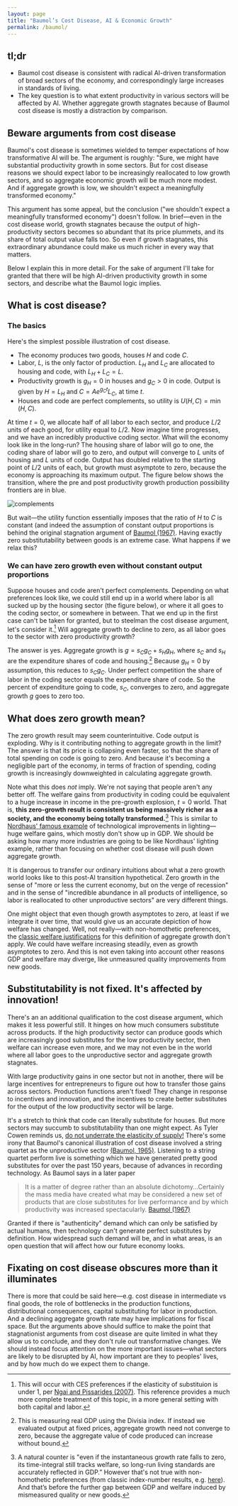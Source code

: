 ```yaml
---
layout: page
title: "Baumol’s Cost Disease, AI & Economic Growth"
permalink: /baumol/
---
```


## tl;dr

* Baumol cost disease is consistent with radical AI-driven transformation of broad sectors of the economy, and correspondingly large increases in standards of living.
* The key question is to what extent productivity in various sectors will be affected by AI. Whether aggregate growth stagnates because of Baumol cost disease is mostly a distraction by comparison.

## Beware arguments from cost disease
Baumol's cost disease is sometimes wielded to temper expectations of how transformative AI will be. The argument is roughly: "Sure, we might have substantial productivity growth in some sectors. But for cost disease reasons we should expect labor to be increasingly reallocated to low growth sectors, and so aggregate economic growth will be much more modest. And if aggregate growth is low, we shouldn't expect a meaningfully transformed economy."

This argument has some appeal, but the conclusion ("we shouldn't expect a meaningfully transformed economy") doesn't follow. In brief—even in the cost disease world, growth stagnates because the output of high-productivity sectors becomes so abundant that its price plummets, and its share of total output value falls too. So even if growth stagnates, this extraordinary abundance could make us much richer in every way that matters.

Below I explain this in more detail. For the sake of argument I'll take for granted that there will be high AI-driven productivity growth in some sectors, and describe what the Baumol logic implies.

## What is cost disease?

### The basics
Here's the simplest possible illustration of cost disease.
* The economy produces two goods, houses $H$ and code $C$.
* Labor, $L$, is the only factor of production. $L_H$ and $L_C$ are allocated to housing and code, with $L_H + L_C = L$.
* Productivity growth is $g_H = 0$ in houses and $g_C > 0$ in code. Output is given by $H = L_H$ and $C = Ae^{g_C t} L_C$, at time $t$.
* Houses and code are perfect complements, so utility is $U(H, C) = \min(H,C)$.

At time $t=0$, we allocate half of all labor to each sector, and produce $L/2$ units of each good, for utility equal to $L/2$. Now imagine time progresses, and we have an incredibly productive coding sector. What will the economy look like in the long-run? The housing share of labor will go to one, the coding share of labor will go to zero, and output will converge to $L$ units of housing and $L$ units of code. Output has doubled relative to the starting point of $L/2$ units of each, but growth must asymptote to zero, because the economy is approaching its maximum output. The figure below shows the transition, where the pre and post productivity growth production possibility frontiers are in blue.

![complements](./assets/fig1.png "example image")

But wait—the utility function essentially imposes that the ratio of $H$ to $C$ is constant (and indeed the assumption of constant output proportions is behind the original stagnation argument of [Baumol (1967)](https://www.jstor.org/stable/1812111). Having exactly zero substitutability between goods is an extreme case. What happens if we relax this? 

### We can have zero growth even without constant output proportions
Suppose houses and code aren't perfect complements. Depending on what preferences look like, we could still end up in a world where labor is all sucked up by the housing sector (the figure below), or where it all goes to the coding sector, or somewhere in between. That we end up in the first case can't be taken for granted, but to steelman the cost disease argument, let's consider it.[^1] Will aggregate growth to decline to zero, as all labor goes to the sector with zero productivity growth? 

[^1]: This will occur with CES preferences if the elasticity of substituion is under 1, per [Ngai and Pissarides (2007)](https://www.aeaweb.org/articles?id=10.1257/aer.97.1.429). This reference provides a much more complete treatment of this topic, in a more general setting with both capital and labor. 

The answer is yes. Aggregate growth is $g = s_C g_C + s_H g_H$, where $s_C$ and $s_H$ are the expenditure shares of code and housing.[^2] Because $g_H = 0$ by assumption, this reduces to $s_C g_C$. Under perfect competition the share of labor in the coding sector equals the expenditure share of code. So the percent of expenditure going to code, $s_C$, converges to zero, and aggregate growth $g$ goes to zero too.

[^2]: This is measuring real GDP using the Divisia index. If instead we evaluated output at fixed prices, aggregate growth need not converge to zero, because the aggregate value of code produced can increase without bound.

## What does zero growth mean?
The zero growth result may seem counterintuitive. Code output is exploding. Why is it contributing nothing to aggregate growth in the limit? The answer is that its price is collapsing even faster, so that the share of total spending on code is going to zero. And because it's becoming a negligible part of the economy, in terms of fraction of spending, coding growth is increasingly downweighted in calculating aggregate growth.

Note what this does _not_ imply. We're not saying that people aren't any better off. The welfare gains from productivity in coding could be equivalent to a huge increase in income in the pre-growth explosion, $t = 0$ world. That is, **this zero-growth result is consistent us being massively richer as a society, and the economy being totally transformed.**[^3] This is similar to [Nordhaus' famous example](https://www.nber.org/system/files/chapters/c6064/c6064.pdf) of technological improvements in lighting—huge welfare gains, which mostly don't show up in GDP. We should be asking how many more industries are going to be like Nordhaus' lighting example, rather than focusing on whether cost disease will push down aggregate growth.

It is dangerous to transfer our ordinary intuitions about what a zero growth world looks like to this post-AI transition hypothetical. Zero growth in the sense of "more or less the current economy, but on the verge of recession" and in the sense of "incredible abundance in all products of intelligence, so labor is reallocated to other unproductive sectors" are very different things.

[^3]: A natural counter is "even if the instantaneous growth rate falls to zero, its time-integral still tracks welfare, so long-run living standards are accurately reflected in GDP.” However that's not true with non-homothetic preferences (from classic index-number results, e.g. [here](https://www.cambridge.org/core/books/abs/essays-in-the-theory-and-measurement-of-consumer-behaviour-in-honour-of-sir-richard-stone/economic-theory-of-index-numbers-a-survey/52A45638278E8E4F9B35E3BD120F48E5)). And that’s before the further gap between GDP and welfare induced by mismeasured quality or new goods.

One might object that even though growth asymptotes to zero, at least if we integrate it over time, that would give us an accurate depiction of how welfare has changed. Well, not really—with non-homothetic preferences, the [classic welfare justifications]() for this definition of aggregate growth don't apply. We could have welfare increasing steadily, even as growth asymptotes to zero. And this is not even taking into account other reasons GDP and welfare may diverge, like unmeasured quality improvements from new goods. 

## Substitutability is not fixed. It's affected by innovation!

There's an an additional qualification to the cost disease argument, which makes it less powerful still. It hinges on how much consumers substitute across products. If the high productivity sector can produce goods which are increasingly good substitutes for the low productivity sector, then welfare can increase even more, and we may not even be in the world where all labor goes to the unproductive sector and aggregate growth stagnates.

With large productivity gains in one sector but not in another, there will be large incentives for entrepreneurs to figure out how to transfer those gains across sectors. Production functions aren't fixed! They change in response to incentives and innovation, and the incentives to create better substitutes for the output of the low productivity sector will be large. 

It's a stretch to think that code can literally substitute for houses. But more sectors may succumb to substitutability than one might expect. As Tyler Cowen reminds us, [do not underrate the elasticity of supply!](https://marginalrevolution.com/marginalrevolution/2023/09/do-not-underrate-the-elasticity-of-supply.html) There's some irony that Baumol's canonical illustration of cost disease involved a string quartet as the unproductive sector [(Baumol, 1965)](https://www.jstor.org/stable/1816292). Listening to a string quartet perform live is something which we have generated pretty good substitutes for over the past 150 years, because of advances in recording technology. As Baumol says in a later paper

> It is a matter of degree rather than an absolute dichotomy...Certainly the mass media have created what may be considered a new set of products that are close substitutes for live performance and by which productivity was increased spectacularly. [Baumol (1967)](https://www.jstor.org/stable/1812111)

Granted if there is "authenticity" demand which can only be satisfied by actual humans, then technology can't generate perfect substitutes by definition. How widespread such demand will be, and in what areas, is an open question that will affect how our future economy looks.

## Fixating on cost disease obscures more than it illuminates
There is more that could be said here—e.g. cost disease in intermediate vs final goods, the role of bottlenecks in the production functions, distributional consequences, capital substituting for labor in production. And a declining aggregate growth rate may have implications for fiscal space. But the arguments above should suffice to make the point that stagnationist arguments from cost disease are quite limited in what they allow us to conclude, and they don't rule out transformative changes. We should instead focus attention on the more important issues—what sectors are likely to be disrupted by AI, how important are they to peoples' lives, and by how much do we expect them to change.

